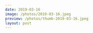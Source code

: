 ```yaml
---
date: 2019-03-16
image: /photos/2019-03-16.jpeg
preview: /photos/thumb-2019-03-16.jpeg
layout: post
---
```



